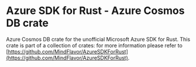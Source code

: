 # Azure SDK for Rust - Azure Cosmos DB crate

Azure Cosmos DB crate for the unofficial Microsoft Azure SDK for Rust. This crate is part of a collection of crates: for more information please refer to [https://github.com/MindFlavor/AzureSDKForRust](https://github.com/MindFlavor/AzureSDKForRust).
